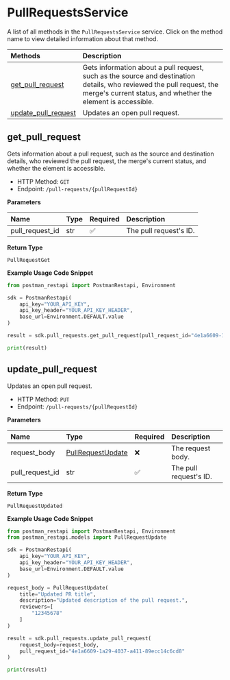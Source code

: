 # PullRequestsService

A list of all methods in the `PullRequestsService` service. Click on the method name to view detailed information about that method.

| Methods                                     | Description                                                                                                                                                                          |
| :------------------------------------------ | :----------------------------------------------------------------------------------------------------------------------------------------------------------------------------------- |
| [get_pull_request](#get_pull_request)       | Gets information about a pull request, such as the source and destination details, who reviewed the pull request, the merge's current status, and whether the element is accessible. |
| [update_pull_request](#update_pull_request) | Updates an open pull request.                                                                                                                                                        |

## get_pull_request

Gets information about a pull request, such as the source and destination details, who reviewed the pull request, the merge's current status, and whether the element is accessible.

- HTTP Method: `GET`
- Endpoint: `/pull-requests/{pullRequestId}`

**Parameters**

| Name            | Type | Required | Description            |
| :-------------- | :--- | :------- | :--------------------- |
| pull_request_id | str  | ✅       | The pull request's ID. |

**Return Type**

`PullRequestGet`

**Example Usage Code Snippet**

```python
from postman_restapi import PostmanRestapi, Environment

sdk = PostmanRestapi(
    api_key="YOUR_API_KEY",
    api_key_header="YOUR_API_KEY_HEADER",
    base_url=Environment.DEFAULT.value
)

result = sdk.pull_requests.get_pull_request(pull_request_id="4e1a6609-1a29-4037-a411-89ecc14c6cd8")

print(result)
```

## update_pull_request

Updates an open pull request.

- HTTP Method: `PUT`
- Endpoint: `/pull-requests/{pullRequestId}`

**Parameters**

| Name            | Type                                                | Required | Description            |
| :-------------- | :-------------------------------------------------- | :------- | :--------------------- |
| request_body    | [PullRequestUpdate](../models/PullRequestUpdate.md) | ❌       | The request body.      |
| pull_request_id | str                                                 | ✅       | The pull request's ID. |

**Return Type**

`PullRequestUpdated`

**Example Usage Code Snippet**

```python
from postman_restapi import PostmanRestapi, Environment
from postman_restapi.models import PullRequestUpdate

sdk = PostmanRestapi(
    api_key="YOUR_API_KEY",
    api_key_header="YOUR_API_KEY_HEADER",
    base_url=Environment.DEFAULT.value
)

request_body = PullRequestUpdate(
    title="Updated PR title",
    description="Updated description of the pull request.",
    reviewers=[
        "12345678"
    ]
)

result = sdk.pull_requests.update_pull_request(
    request_body=request_body,
    pull_request_id="4e1a6609-1a29-4037-a411-89ecc14c6cd8"
)

print(result)
```

<!-- This file was generated by liblab | https://liblab.com/ -->
